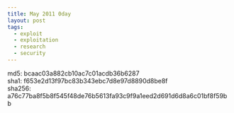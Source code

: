 ```yaml
---
title: May 2011 0day
layout: post
tags:
  - exploit
  - exploitation
  - research
  - security
---
```

md5: bcaac03a882cb10ac7c01acdb36b6287  
sha1: f653e2d13f97bc83b343ebc7d8e97d8890d8be8f  
sha256: a76c77ba8f5b8f545f48de76b5613fa93c9f9a1eed2d691d6d8a6c01bf8f59bb
